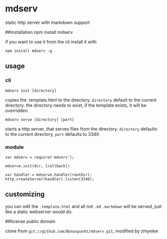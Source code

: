 # mdserv
static http server with markdown support

##installation
    npm install mdserv

if you want to use it from the cli install it with

    npm install mdserv -g

## usage

### cli

    mdserv init [directory]

copies the .template.html to the directory. `directory` default to the current
directory. the directory needs to exist, if the template exists, it will be
overridden.

    mdserv serve [directory] [port]

starts a http server, that serves files from the directory.
`directory` defaults to the current directory, `port` defaults to 3340

### module
    var mdserv = require('mdserv');

    mdserve.init(dir, [callback])

    var handler = mdserve.handler(rootDir);
    http.createServer(handler).listen(3340);


## customizing
you can edit the `.template.html` and all not `.md` `.markdown` will be served,
just like a static webserver would do.

##license
public domain

clone from `git://github.com/Bonuspunkt/mdserv.git`, modified by zhiyelee

